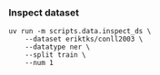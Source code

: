 ### Inspect dataset

```
uv run -m scripts.data.inspect_ds \
    --dataset eriktks/conll2003 \
    --datatype ner \
    --split train \
    --num 1
```
